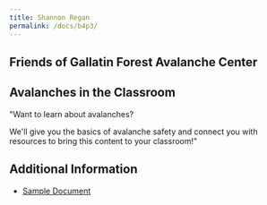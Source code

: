 ```yaml
---
title: Shannon Regan
permalink: /docs/b4p3/
---
```


## Friends of Gallatin Forest Avalanche Center

## Avalanches in the Classroom
"Want to learn about avalanches? 

We'll give you the basics of avalanche safety and connect you with resources to bring this content to your classroom!"

## Additional Information
 - [Sample Document](../wednesday/breakout7/documents/b1p1d1.pdf)
